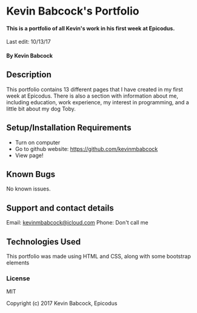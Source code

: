 # Kevin Babcock's Portfolio

#### This is a portfolio of all Kevin's work in his first week at Epicodus.
Last edit: 10/13/17

#### By Kevin Babcock

## Description

This portfolio contains 13 different pages that I have created in my first week at Epicodus. There is also a section with information about me, including education, work experience, my interest in programming, and a little bit about my dog Toby.

## Setup/Installation Requirements

* Turn on computer
* Go to github website: https://github.com/kevinmbabcock
* View page!

## Known Bugs

No known issues.

## Support and contact details

Email: kevinmbabcock@icloud.com
Phone: Don't call me

## Technologies Used

This portfolio was made using HTML and CSS, along with some bootstrap elements

### License

MIT

Copyright (c) 2017 Kevin Babcock, Epicodus
